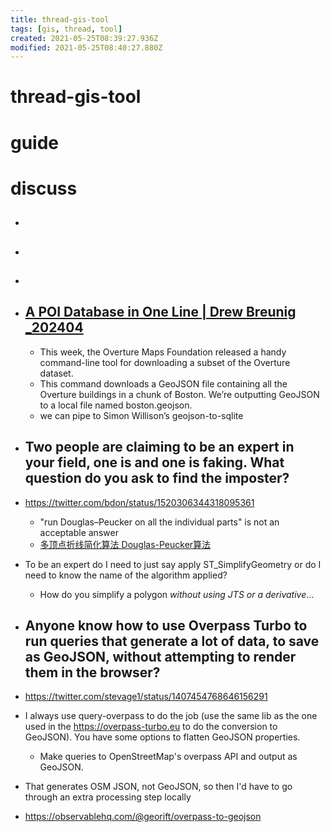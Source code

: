```yaml
---
title: thread-gis-tool
tags: [gis, thread, tool]
created: 2021-05-25T08:39:27.936Z
modified: 2021-05-25T08:40:27.880Z
---
```


# thread-gis-tool

# guide

# discuss
- ## 

- ## 

- ## 

- ## [A POI Database in One Line | Drew Breunig _202404](https://www.dbreunig.com/2024/04/18/a-poi-database-in-one-line.html)
  - This week, the Overture Maps Foundation released a handy command-line tool for downloading a subset of the Overture dataset.
  - This command downloads a GeoJSON file containing all the Overture buildings in a chunk of Boston. We’re outputting GeoJSON to a local file named boston.geojson.
  - we can pipe to Simon Willison’s geojson-to-sqlite

- ## Two people are claiming to be an expert in your field, one is and one is faking. What question do you ask to find the imposter?
- https://twitter.com/bdon/status/1520306344318095361
  - "run Douglas–Peucker on all the individual parts" is not an acceptable answer
  - [多顶点折线简化算法 Douglas-Peucker算法](https://www.jianshu.com/p/33daae916175)
- To be an expert do I need to just say apply ST_SimplifyGeometry or do I need to know the name of the algorithm applied?
  - How do you simplify a polygon _without using JTS or a derivative_…

- ## Anyone know how to use Overpass Turbo to run queries that generate a lot of data, to save as GeoJSON, without attempting to render them in the browser?
- https://twitter.com/stevage1/status/1407454768646156291
- I always use query-overpass to do the job (use the same lib as the one used in the https://overpass-turbo.eu to do the conversion to GeoJSON). You have some options to flatten GeoJSON properties.
  - Make queries to OpenStreetMap's overpass API and output as GeoJSON.
- That generates OSM JSON, not GeoJSON, so then I'd have to go through an extra processing step locally
- https://observablehq.com/@georift/overpass-to-geojson
